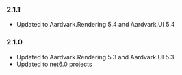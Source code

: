 ### 2.1.1
* Updated to Aardvark.Rendering 5.4 and Aardvark.UI 5.4

### 2.1.0
* Updated to Aardvark.Rendering 5.3 and Aardvark.UI 5.3
* Updated to net6.0 projects